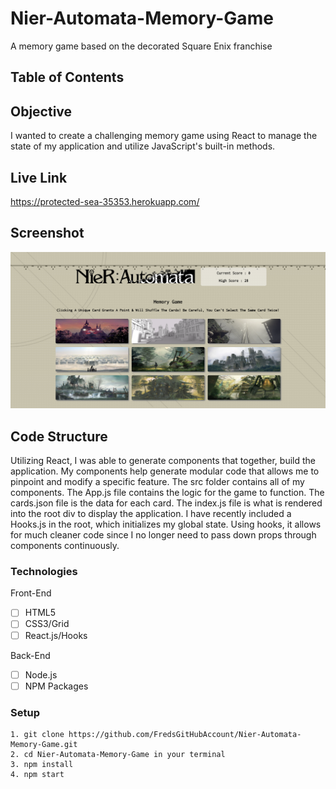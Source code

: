 # Nier-Automata-Memory-Game
A memory game based on the decorated Square Enix franchise

## Table of Contents 

## Objective 

I wanted to create a challenging memory game using React to manage the state of my application and utilize JavaScript's built-in methods.

## Live Link
https://protected-sea-35353.herokuapp.com/

## Screenshot
![Screenshot](/ss/memory.png)

## Code Structure

Utilizing React, I was able to generate components that together, build the application.  My components help generate modular code that allows me to pinpoint and modify a specific feature.  The src folder contains all of my components.  The App.js file contains the logic for the game to function. The cards.json file is the data for each card. The index.js file is what is rendered into the root div to display the application.  I have recently included a Hooks.js in the root, which initializes my global state.  Using hooks, it allows for much cleaner code since I no longer need to pass down props through components continuously.

### Technologies
Front-End
- [ ] HTML5
- [ ] CSS3/Grid
- [ ] React.js/Hooks

Back-End
- [ ] Node.js
- [ ] NPM Packages

### Setup 
```
1. git clone https://github.com/FredsGitHubAccount/Nier-Automata-Memory-Game.git
2. cd Nier-Automata-Memory-Game in your terminal
3. npm install
4. npm start

```


